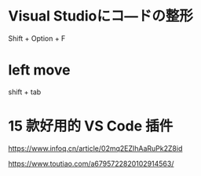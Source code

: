 
# Visual Studioにコ―ドの整形
Shift + Option + F

# left move
shift + tab


# 15 款好用的 VS Code 插件
https://www.infoq.cn/article/02mq2EZIhAaRuPk2Z8id


https://www.toutiao.com/a6795722820102914563/
